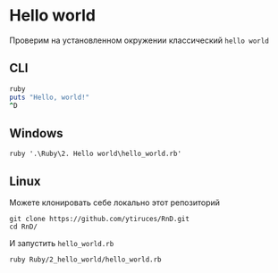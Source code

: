 # Hello world

Проверим на установленном окружении классический `hello world`

## CLI

```ruby
ruby
puts "Hello, world!"
^D
```

## Windows

``` 
ruby '.\Ruby\2. Hello world\hello_world.rb'
```

## Linux

Можете клонировать себе локально этот репозиторий
```
git clone https://github.com/ytiruces/RnD.git
cd RnD/
```
И запустить `hello_world.rb`
```
ruby Ruby/2_hello_world/hello_world.rb
```
